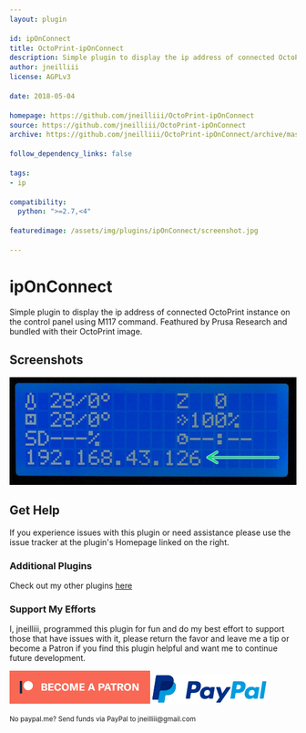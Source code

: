```yaml
---
layout: plugin

id: ipOnConnect
title: OctoPrint-ipOnConnect
description: Simple plugin to display the ip address of connected OctoPrint instance on the control panel using M117 command.
author: jneilliii
license: AGPLv3

date: 2018-05-04

homepage: https://github.com/jneilliii/OctoPrint-ipOnConnect
source: https://github.com/jneilliii/OctoPrint-ipOnConnect
archive: https://github.com/jneilliii/OctoPrint-ipOnConnect/archive/master.zip

follow_dependency_links: false

tags:
- ip

compatibility:
  python: ">=2.7,<4"

featuredimage: /assets/img/plugins/ipOnConnect/screenshot.jpg

---
```

# ipOnConnect

Simple plugin to display the ip address of connected OctoPrint instance on the control panel using M117 command. Feathured by Prusa Research and bundled with their OctoPrint image.

## Screenshots

![screenshot](/assets/img/plugins/ipOnConnect/screenshot.jpg)

## Get Help

If you experience issues with this plugin or need assistance please use the issue tracker at the plugin's Homepage linked on the right.

### Additional Plugins

Check out my other plugins [here](https://plugins.octoprint.org/by_author/#jneilliii)

### Support My Efforts
I, jneilliii, programmed this plugin for fun and do my best effort to support those that have issues with it, please return the favor and leave me a tip or become a Patron if you find this plugin helpful and want me to continue future development.

[![Patreon](/assets/img/plugins/ipOnConnect/patreon-with-text-new.png)](https://www.patreon.com/jneilliii) [![paypal](/assets/img/plugins/ipOnConnect/paypal-with-text.png)](https://paypal.me/jneilliii)

<small>No paypal.me? Send funds via PayPal to jneilliii&#64;gmail&#46;com</small>
